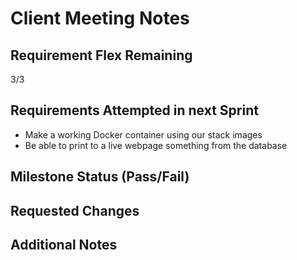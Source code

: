 # Client Meeting Notes

## Requirement Flex Remaining

3/3

## Requirements Attempted in next Sprint
- Make a working Docker container using our stack images
- Be able to print to a live webpage something from the database

## Milestone Status (Pass/Fail)


## Requested Changes


## Additional Notes


